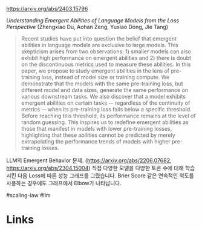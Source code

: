 https://arxiv.org/abs/2403.15796

*Understanding Emergent Abilities of Language Models from the Loss Perspective* (Zhengxiao Du, Aohan Zeng, Yuxiao Dong, Jie Tang)

> Recent studies have put into question the belief that emergent abilities in language models are exclusive to large models. This skepticism arises from two observations: 1) smaller models can also exhibit high performance on emergent abilities and 2) there is doubt on the discontinuous metrics used to measure these abilities. In this paper, we propose to study emergent abilities in the lens of pre-training loss, instead of model size or training compute. We demonstrate that the models with the same pre-training loss, but different model and data sizes, generate the same performance on various downstream tasks. We also discover that a model exhibits emergent abilities on certain tasks -- regardless of the continuity of metrics -- when its pre-training loss falls below a specific threshold. Before reaching this threshold, its performance remains at the level of random guessing. This inspires us to redefine emergent abilities as those that manifest in models with lower pre-training losses, highlighting that these abilities cannot be predicted by merely extrapolating the performance trends of models with higher pre-training losses.

LLM의 Emergent Behavior 문제. (https://arxiv.org/abs/2206.07682, https://arxiv.org/abs/2304.15004) 직접 다양한 모델을 다양한 토큰 수에 대해 학습시킨 다음 Loss에 따른 성능 그래프를 그렸습니다. Brier Score 같은 연속적인 척도를 사용하는 경우에도 그래프에서 Elbow가 나타납니다.

#scaling-law #llm

# Links


